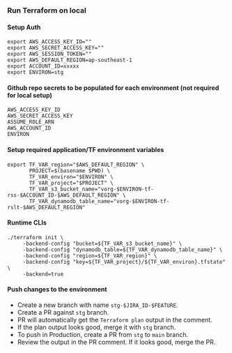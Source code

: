 
### Run Terraform on local

#### Setup Auth 
```
export AWS_ACCESS_KEY_ID=""
export AWS_SECRET_ACCESS_KEY=""
export AWS_SESSION_TOKEN=""
export AWS_DEFAULT_REGION=ap-southeast-1
export ACCOUNT_ID=xxxxx
export ENVIRON=stg
```

#### Github repo secrets to be populated for each environment (not required for local setup)
```
AWS_ACCESS_KEY_ID
AWS_SECRET_ACCESS_KEY
ASSUME_ROLE_ARN
AWS_ACCOUNT_ID
ENVIRON
```

#### Setup required application/TF environment variables
```
export TF_VAR_region="$AWS_DEFAULT_REGION" \
       PROJECT=$(basename $PWD) \
       TF_VAR_environ="$ENVIRON" \
       TF_VAR_project="$PROJECT" \
       TF_VAR_s3_bucket_name="vorg-$ENVIRON-tf-rss-$ACCOUNT_ID-$AWS_DEFAULT_REGION" \
       TF_VAR_dynamodb_table_name="vorg-$ENVIRON-tf-rslt-$AWS_DEFAULT_REGION"
```

#### Runtime CLIs
```
./terraform init \
     -backend-config "bucket=${TF_VAR_s3_bucket_name}" \
     -backend-config "dynamodb_table=${TF_VAR_dynamodb_table_name}" \
     -backend-config "region=${TF_VAR_region}" \
     -backend-config "key=${TF_VAR_project}/${TF_VAR_environ}.tfstate" \
     -backend=true
```

#### Push changes to the environment 
- Create a new branch with name `stg-$JIRA_ID-$FEATURE`.
- Create a PR against `stg` branch.
- PR will automatically get the `Terraform plan` output in the comment.
- If the plan output looks good, merge it with `stg` branch.
- To push in Production, create a PR from `stg` to `main` branch.
- Review the output in the PR comment. If it looks good, merge the PR.
